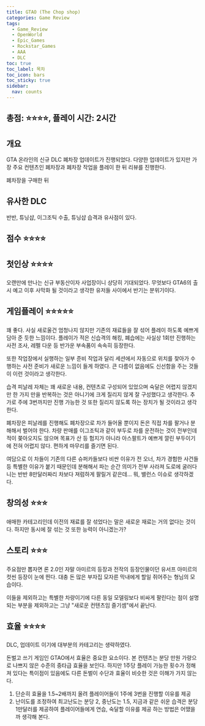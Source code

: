 ```yaml
---
title: GTAO (The Chop shop)
categories: Game Review
tags:
  - Game_Review
  - OpenWorld
  - Epic_Games
  - Rockstar_Games
  - AAA
  - DLC
toc: true
toc_label: 목차
toc_icon: bars
toc_sticky: true
sidebar:
  nav: counts
---
```


## 총점: ⭐⭐⭐⭐, 플레이 시간: 2시간
## 개요
GTA 온라인의 신규 DLC 폐차장 업데이트가 진행되었다. 다양한 업데이트가 있지만 가장 주요 컨텐츠인 폐차장과 폐차장 작업을 플레이 한 뒤 리뷰를 진행한다.

폐차장을 구매한 뒤 

## 유사한 DLC
반반, 튜닝샵, 이그조틱 수출, 튜닝샵 습격과 유사점이 있다.
## 점수 ⭐⭐⭐⭐

## 첫인상 ⭐⭐⭐⭐
오랜만에 만나는 신규 부동산이자 사업장이니 상당히 기대되었다. 무엇보다 GTA6의 출시 예고 이후 사막화 될 것이라고 생각한 유저들 사이에서 반기는 분위기이다.

## 게임플레이 ⭐⭐⭐⭐⭐
꽤 좋다. 사실 새로울건 엄청나지 않지만 기존의 재료들을 잘 섞어 플레이 하도록 예쁘게 담아 준 듯한 느낌이다. 플레이가 적은 신습격의 해킹, 폐습에는 사실상 1회만 진행하는 사전 조사, 레펠 다운 등 반가운 부속품이 속속히 등장한다.

또한 작업장에서 실행하는 일부 준비 작업과 달리 세션에서 자동으로 위치를 찾아가 수행하는 사전 준비가 새로운 느낌이 들게 하였다. 큰 다름이 없음에도 신선함을 주는 것들이 이런 것이라고 생각한다.

습격 피날레 자체는 꽤 새로운 내용, 컨텐츠로 구성되어 있었으며 숙달은 어렵지 않겠지만 한 가지 만을 반복하는 것은 아니기에 크게 질리지 않게 잘 구성했다고 생각한다. 추가로 주에 3번까지만 진행 가능한 것 또한 질리지 않도록 하는 장치가 될 것이라고 생각한다.

폐차장은 피날레를 진행해도 폐차장으로 차가 들어올 뿐이지 돈은 직접 차를 팔거나 분해해서 벌어야 한다. 차량 판매를 이그조틱과 같이 부두로 차를 운전하는 것이 전부인데 적이 쫒아오지도 않으며 목표가 산 등 험지가 아니라 아스팔트가 예쁘게 깔린 부두이기에 전혀 어렵지 않다. 편하게 마무리를 즐기면 된다.

여담으로 이 차들이 기존의 다른 슈퍼카들보다 비싼 이유가 전 오너, 차가 경험한 사건들 등 특별한 이유가 붙기 때문인데 분해해서 파는 순간 의미가 전부 사라져 도로에 굴러다니는 반반 8만달러짜리 차보다 져럼하게 팔릴거 같은데... 뭐, 밸런스 이슈로 생각하겠다.

## 창의성 ⭐⭐⭐
애매한 카테고리인데 이전의 재료를 잘 섞었다는 말은 새로운 재료는 거의 없다는 것이다. 하지만 동시에 잘 섞는 것 또한 능력이 아니겠는가?
## 스토리 ⭐⭐⭐
주요점만 뽑자면 론 2.0인 자말 아미르의 등장과 전작의 등장인물이던 유서프 아미르의 컷씬 등장이 눈에 띈다. 대충 돈 많은 부자집 모자른 막내에게 할일 쥐어주는 형님의 모습이다.

이들을 제외하고는 특별한 차량이기에 다른 동일 모델링보다 비싸게 팔린다는 점이 설명되는 부분을 제외하고는 그냥 "새로운 컨텐츠임 즐기셈"에서 끝난다.

## 효율 ⭐⭐⭐⭐
DLC, 업데이트 이기에 대부분의 카테고리는 생략하였다.

돈벌고 쓰기 게임인 GTAO에서 효율은 중요한 요소이다. 본 컨텐츠는 분당 만원 가량으로 나쁘지 않은 수준의 중타급 효율을 보인다. 하지만 1주당 플레이 가능한 횟수가 정해져 있다는 특이점이 있음에도 다른 돈벌이 수단과 효율이 비슷한 것은 이해가 가지 않는다.
1. 단순히 효율을 1.5~2배까지 올려 플레이어들이 1주에 3번을 진행할 이유를 제공
2. 난이도를 조정하여 최고난도는 분당 2, 중난도는 1.5, 지금과 같은 쉬운 습격은 분당 1만달러를 제공하여 플레이어들에게 연습, 숙달할 이유를 제공
하는 방법은 어땠을까 생각해 본다.